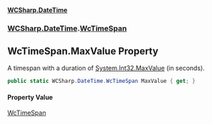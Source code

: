 #### [WCSharp.DateTime](README.md 'README')
### [WCSharp.DateTime](WCSharp.DateTime.md 'WCSharp.DateTime').[WcTimeSpan](WCSharp.DateTime.WcTimeSpan.md 'WCSharp.DateTime.WcTimeSpan')

## WcTimeSpan.MaxValue Property

A timespan with a duration of [System.Int32.MaxValue](https://docs.microsoft.com/en-us/dotnet/api/System.Int32.MaxValue 'System.Int32.MaxValue') (in seconds).

```csharp
public static WCSharp.DateTime.WcTimeSpan MaxValue { get; }
```

#### Property Value
[WcTimeSpan](WCSharp.DateTime.WcTimeSpan.md 'WCSharp.DateTime.WcTimeSpan')